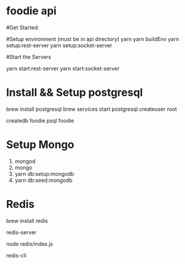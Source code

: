 # foodie api 


#Get Started: 

#Setup environment (must be in api directory)
yarn 
yarn buildEnv 
yarn setup:rest-server
yarn setup:socket-server

#Start the Servers

yarn start:rest-server 
yarn start:socket-server

# Install && Setup postgresql

brew install postgresql
brew services start postgresql
createuser root

createdb foodie
psql foodie

# Setup Mongo

1. mongod
2. mongo
3. yarn db:setup:mongodb
4. yarn db:seed:mongodb

# Redis

brew install redis

 redis-server
 
 node redis/index.js

 redis-cli

